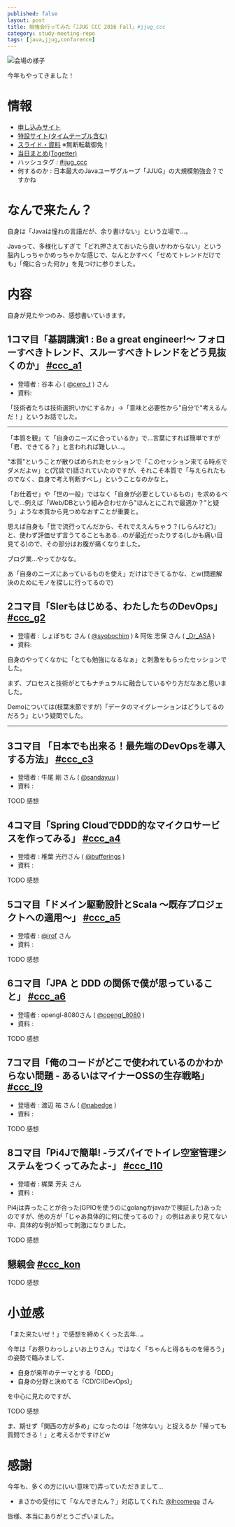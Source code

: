 ```yaml
---
published: false
layout: post
title: 勉強会行ってみた「JJUG CCC 2016 Fall」#jjug_ccc
category: study-meeting-repo
tags: [java,jjug,confarence]
---
```


![会場の様子](/images/2016-12-03-xxx.jpg)

今年もやってきました！

# 情報

+ [申し込みサイト](https://jjug.doorkeeper.jp/events/53100)
+ [特設サイト(タイムテーブル含む)](http://www.java-users.jp/ccc2016fall/)
+ [スライド・資料]() ※無断転載御免！
+ [当日まとめ(Togetter)](http://togetter.com/li/)
+ ハッシュタグ : [#jjug_ccc](https://twitter.com/search?q=%23jjug_ccc)
+ 何するのか : 日本最大のJavaユーザグループ「JJUG」の大規模勉強会？ですかね

# なんで来たん？

自身は「Javaは憧れの言語だが、余り書けない」という立場で…。

Javaって、多様化しすぎて「どれ押さえておいたら良いかわからない」という脳内しっちゃかめっちゃかな感じで、なんとかすべく「せめてトレンドだけでも」「俺に合った何か」を見つけに参りました。

# 内容

自身が見たやつのみ、感想書いていきます。


## 1コマ目「基調講演1 : Be a great engineer!〜 フォローすべきトレンド、スルーすべきトレンドをどう見抜くのか」 [#ccc_a1](https://twitter.com/search?q=%23ccc_a1)

+ 登壇者 : 谷本 心 ( [@cero_t](https://twitter.com/cero_t) ) さん
+ 資料:

「技術者たちは技術選択いかにするか」→「意味と必要性から"自分で"考えるんだ！」というお話でした。

---

「本質を観」て「自身のニーズに合っているか」で…言葉にすれば簡単ですが「君、できてる？」と言われれば難しい…。

"本質"ということが散りばめられたセッションで「このセッション来てる時点でダメだよｗ」と(冗談で)話されていたのですが、それこそ本質で「与えられたものでなく、自身で考え判断すべし」ということなのかなと。

「お仕着せ」や「世の一般」ではなく「自身が必要としているもの」を求めるべしで…例えば「Web/DBという組み合わせから"ほんとにこれで最適か？"と疑う」ような本質から見つめなおすことが重要と。

思えば自身も「世で流行ってんだから、それでええんちゃう？(しらんけど)」と、使わず評価せず言うてることもある…のが最近だったりする(しかも痛い目見てる)ので、その部分はお腹が痛くなりました。

ブログ業…やってかなな。

あ「自身のニーズにあっているものを使え」だけはできてるかな、とw(問題解決のためにモノを探しに行ってるので)


## 2コマ目「SIerもはじめる、わたしたちのDevOps」 [#ccc_g2](https://twitter.com/search?q=%23ccc_g2)

+ 登壇者 : しょぼちむ さん  ( [@syobochim](https://twitter.com/syobochim) ) & 阿佐 志保 さん ( [_Dr_ASA](https://twitter.com/_Dr_ASA) )
+ 資料:

自身のやってくなかに「とても勉強になるなぁ」と刺激をもらったセッションでした。


まず、プロセスと技術がとてもナチュラルに融合しているやり方だなあと思いました。

Demoについては(枝葉末節ですが)「データのマイグレーションはどうしてるのだろう」という疑問でした。

---


## 3コマ目 「日本でも出来る！最先端のDevOpsを導入する方法」 [#ccc_c3](https://twitter.com/search?q=%23ccc_c3)

+ 登壇者 : 牛尾 剛 さん ( [@sandayuu](https://twitter.com/sandayuu) )
+ 資料 :

TOOD 感想


## 4コマ目「Spring CloudでDDD的なマイクロサービスを作ってみる」 [#ccc_a4](https://twitter.com/search?q=%23ccc_a4)

+ 登壇者 : 椎葉 光行さん ( [@bufferings](https://twitter.com/bufferings) )
+ 資料 :

TODO 感想


## 5コマ目「ドメイン駆動設計とScala 〜既存プロジェクトへの適用〜」 [#ccc_a5](https://twitter.com/search?q=%23ccc_a5)

+ 登壇者 : [@irof](https://twitter.com/irof) さん
+ 資料 :


TODO 感想

## 6コマ目「JPA と DDD の関係で僕が思っていること」 [#ccc_a6](https://twitter.com/search?q=%23ccc_a5)

+ 登壇者 : opengl-8080さん ( [@opengl_8080](https://twitter.com/opengl_8080) )
+ 資料 :

TODO 感想

## 7コマ目「俺のコードがどこで使われているのかわからない問題 - あるいはマイナーOSSの生存戦略」 [#ccc_l9](https://twitter.com/search?q=%23ccc_l9)

+ 登壇者 : 渡辺 祐 さん ( [@nabedge](https://twitter.com/nabedge) )
+ 資料 :

TODO 感想

## 8コマ目「Pi4Jで簡単! -ラズパイでトイレ空室管理システムをつくってみたよ-」 [#ccc_l10](https://twitter.com/search?q=%23ccc_l10)

+ 登壇者 : 梶栗 芳夫 さん
+ 資料 :

Pi4jは弄ったことが合った(GPIOを使うのにgolangかjavaかで検証した)あったのですが、他の方が「じゃあ具体的に何に使ってるの？」の例はあまり見てない中、具体的な例が知って刺激になりました。

TODO 感想

## 懇親会 [#ccc_kon](https://twitter.com/search?q=%23ccc_kon)

TODO 感想


# 小並感

「また来たいぜ！」で感想を締めくくった去年…。

今年は「お祭りわっしょいお上りさん」ではなく「ちゃんと得るものを帰ろう」の姿勢で臨みまして、

- 自身が来年のテーマとする「DDD」
- 自身の分野と決めてる「CD/CI(DevOps)」

を中心に見たのですが、

TODO 感想

ま、期せず「関西の方が多め」になったのは「勿体ない」と捉えるか「帰っても質問できる！」と考えるかですけどw

# 感謝

今年も、多くの方に(いい意味で)弄っていただきまして…

+ まさかの受付にて「なんできたん？」対応してくれた [@ihcomega](https://twitter.com/ihcomega) さん

皆様、本当にありがとうございました。
